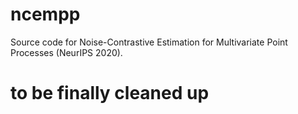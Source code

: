 # ncempp
Source code for Noise-Contrastive Estimation for Multivariate Point Processes (NeurIPS 2020).

# to be finally cleaned up
